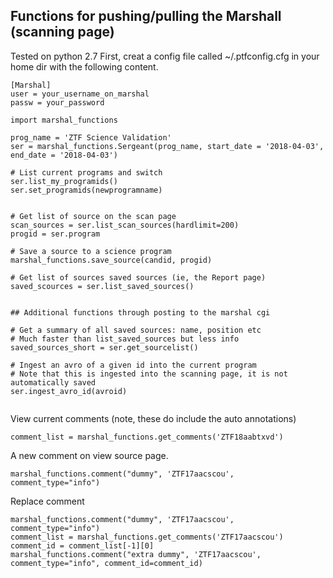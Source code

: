 ## Functions for pushing/pulling the Marshall (scanning page)
Tested on python 2.7
First, creat a config file called ~/.ptfconfig.cfg in your home dir with the following content.
```
[Marshal]
user = your_username_on_marshal
passw = your_password
```
```
import marshal_functions

prog_name = 'ZTF Science Validation'
ser = marshal_functions.Sergeant(prog_name, start_date = '2018-04-03', end_date = '2018-04-03')

# List current programs and switch
ser.list_my_programids()
ser.set_programids(newprogramname)


# Get list of source on the scan page
scan_sources = ser.list_scan_sources(hardlimit=200)
progid = ser.program

# Save a source to a science program
marshal_functions.save_source(candid, progid)

# Get list of sources saved sources (ie, the Report page)
saved_scources = ser.list_saved_sources()


## Additional functions through posting to the marshal cgi

# Get a summary of all saved sources: name, position etc
# Much faster than list_saved_sources but less info
saved_sources_short = ser.get_sourcelist()

# Ingest an avro of a given id into the current program
# Note that this is ingested into the scanning page, it is not automatically saved
ser.ingest_avro_id(avroid)


```

View current comments (note, these do include the auto annotations)
```
comment_list = marshal_functions.get_comments('ZTF18aabtxvd')
```


A new comment on view source page.
```
marshal_functions.comment("dummy", 'ZTF17aacscou', comment_type="info")
```

Replace comment
```
marshal_functions.comment("dummy", 'ZTF17aacscou', comment_type="info")
comment_list = marshal_functions.get_comments('ZTF17aacscou')
comment_id = comment_list[-1][0]
marshal_functions.comment("extra dummy", 'ZTF17aacscou', comment_type="info", comment_id=comment_id)
```

